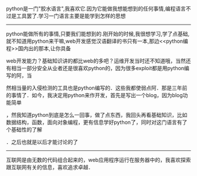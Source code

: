 python是一门"胶水语言",我喜欢它.因为它能做我想能想到的任何事情,编程语言不过是工具罢了.学习一门语言主要是能学到怎样的思想<hr />
python能做所有的事情,只要我们能想到的.刚开始的时候,我很想学习,学了点基础,就不知道用python来干嘛,web开发感觉汉语翻译的书只有一本,那边<<python编程>>国内出的那本,让你具备

web开发能力？基础知识讲的都比web的多吧？运维开发当时还不知道哦，当然还有相当一部分安全从业者还是很喜欢python的，因为很多exploit都是用python编写的阿，当

然相当量的入侵检测的工具也是python编写的．这些我都使弱点阿．那是三年前的事情了．如今，我决定用python来作开发，首先是写出一个blog，因为blog功能简单

，然我知道python到底是怎么一回事，做了点东西，我回头再看基础知识，比如数据结构，函数，面向对象编程，更有信息学好python了，同时对这门语言有了个基础性的了解

．之后也就是以后才能讨论的了
<hr />
互联网是由无数的代码组合起来的，web应用程序运行在服务器中的，我喜欢探索跟互联网有关的信息，喜欢追求卓越．
